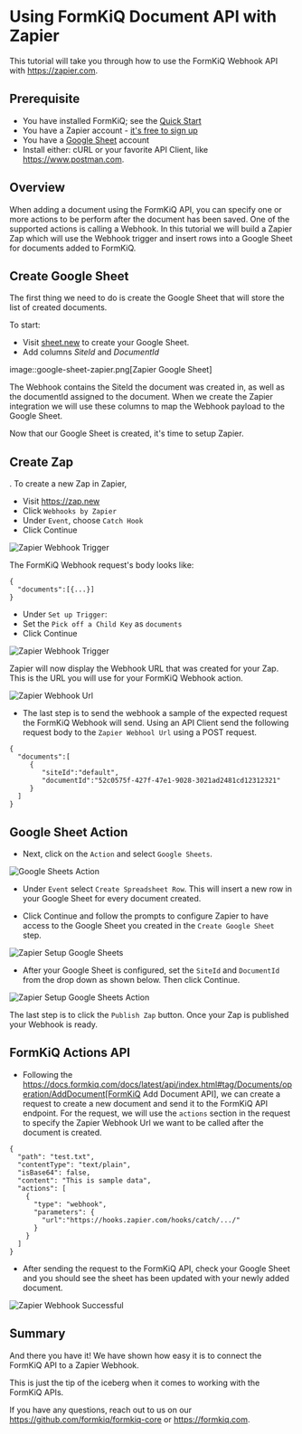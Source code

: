 # Using FormKiQ Document API with Zapier

This tutorial will take you through how to use the FormKiQ Webhook API with https://zapier.com.

## Prerequisite

* You have installed FormKiQ; see the <a href="/docs/getting-started/quick-start">Quick Start</a>
* You have a Zapier account - [it's free to sign up](https://zapier.com/sign-up)
* You have a [Google Sheet](https://docs.google.com/spreadsheets) account
* Install either: cURL or your favorite API Client, like https://www.postman.com.

## Overview

When adding a document using the FormKiQ API, you can specify one or more actions to be perform after the document has been saved. One of the supported actions is calling a Webhook. In this tutorial we will build a Zapier Zap which will use the Webhook trigger and insert rows into a Google Sheet for documents added to FormKiQ.

## Create Google Sheet

The first thing we need to do is create the Google Sheet that will store the list of created documents.

To start:

* Visit [sheet.new](https://sheet.new) to create your Google Sheet.
* Add columns *SiteId* and *DocumentId*

image::google-sheet-zapier.png[Zapier Google Sheet]

The Webhook contains the SiteId the document was created in, as well as the documentId assigned to the document. When we create the Zapier integration we will use these columns to map the Webhook payload to the Google Sheet.

Now that our Google Sheet is created, it's time to setup Zapier.

## Create Zap

. To create a new Zap in Zapier,

* Visit https://zap.new
* Click `Webhooks by Zapier`
* Under `Event`, choose `Catch Hook`
* Click Continue

![Zapier Webhook Trigger](./img/zapier-trigger-webhook.png)

The FormKiQ Webhook request's body looks like:
```
{
  "documents":[{...}]
}
```

* Under `Set up Trigger`:
* Set the `Pick off a Child Key` as `documents`
* Click Continue

![Zapier Webhook Trigger](./img/zapier-setup-trigger.png)

Zapier will now display the Webhook URL that was created for your Zap. This is the URL you will use for your FormKiQ Webhook action.

![Zapier Webhook Url](./img/zapier-webhook-url.png)

* The last step is to send the webhook a sample of the expected request the FormKiQ Webhook will send. Using an API Client send the following request body to the `Zapier Webhool Url` using a POST request.

```
{
  "documents":[
     {
        "siteId":"default",
        "documentId":"52c0575f-427f-47e1-9028-3021ad2481cd12312321"
     }
  ]
}
```

## Google Sheet Action

* Next, click on the `Action` and select `Google Sheets`.

![Google Sheets Action](./img/google-sheets-action.png)

* Under `Event` select `Create Spreadsheet Row`. This will insert a new row in your Google Sheet for every document created.

* Click Continue and follow the prompts to configure Zapier to have access to the Google Sheet you created in the `Create Google Sheet` step.

![Zapier Setup Google Sheets](./img/zapier-setup-google-sheets.png)

* After your Google Sheet is configured, set the `SiteId` and `DocumentId` from the drop down as shown below. Then click Continue.

![Zapier Setup Google Sheets Action](./img/zapier-google-sheet-set-up-action.png)

The last step is to click the `Publish Zap` button. Once your Zap is published your Webhook is ready.

## FormKiQ Actions API

* Following the https://docs.formkiq.com/docs/latest/api/index.html#tag/Documents/operation/AddDocument[FormKiQ Add Document API], we can create a request to create a new document and send it to the FormKiQ API endpoint. For the request, we will use the `actions` section in the request to specify the Zapier Webhook Url we want to be called after the document is created.

```
{
  "path": "test.txt",
  "contentType": "text/plain",
  "isBase64": false,
  "content": "This is sample data",
  "actions": [
    {
      "type": "webhook",
      "parameters": {
        "url":"https://hooks.zapier.com/hooks/catch/.../"
      }
    }
  ]
}
```

* After sending the request to the FormKiQ API, check your Google Sheet and you should see the sheet has been updated with your newly added document.

![Zapier Webhook Successful](./img/zapier-webhook-success.png)

## Summary

And there you have it! We have shown how easy it is to connect the FormKiQ API to a Zapier Webhook.

This is just the tip of the iceberg when it comes to working with the FormKiQ APIs.

If you have any questions, reach out to us on our https://github.com/formkiq/formkiq-core or https://formkiq.com.
